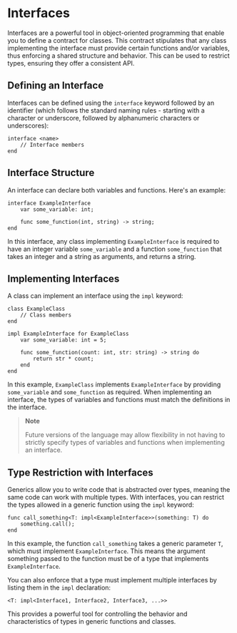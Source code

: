 # Interfaces

Interfaces are a powerful tool in object-oriented programming that enable you to define a contract for classes. This contract stipulates that any class implementing the interface must provide certain functions and/or variables, thus enforcing a shared structure and behavior. This can be used to restrict types, ensuring they offer a consistent API.

## Defining an Interface
Interfaces can be defined using the `interface` keyword followed by an identifier (which follows the standard naming rules - starting with a character or underscore, followed by alphanumeric characters or underscores):

```
interface <name>
	// Interface members
end
```

## Interface Structure
An interface can declare both variables and functions. Here's an example:

```
interface ExampleInterface
	var some_variable: int;

	func some_function(int, string) -> string;
end
```

In this interface, any class implementing `ExampleInterface` is required to have an integer variable `some_variable` and a function `some_function` that takes an integer and a string as arguments, and returns a string.

## Implementing Interfaces
A class can implement an interface using the `impl` keyword:

```
class ExampleClass
	// Class members
end

impl ExampleInterface for ExampleClass
	var some_variable: int = 5;

	func some_function(count: int, str: string) -> string do
		return str * count;
	end
end
```

In this example, `ExampleClass` implements `ExampleInterface` by providing `some_variable` and `some_function` as required. When implementing an interface, the types of variables and functions must match the definitions in the interface.

> **Note**
>
> Future versions of the language may allow flexibility in not having to strictly specify types of variables and functions when implementing an interface.

## Type Restriction with Interfaces

Generics allow you to write code that is abstracted over types, meaning the same code can work with multiple types. With interfaces, you can restrict the types allowed in a generic function using the `impl` keyword:

```
func call_something<T: impl<ExampleInterface>>(something: T) do
	something.call();
end
```

In this example, the function `call_something` takes a generic parameter `T`, which must implement `ExampleInterface`. This means the argument something passed to the function must be of a type that implements `ExampleInterface`.

You can also enforce that a type must implement multiple interfaces by listing them in the `impl` declaration:

```
<T: impl<Interface1, Interface2, Interface3, ...>>
```

This provides a powerful tool for controlling the behavior and characteristics of types in generic functions and classes.